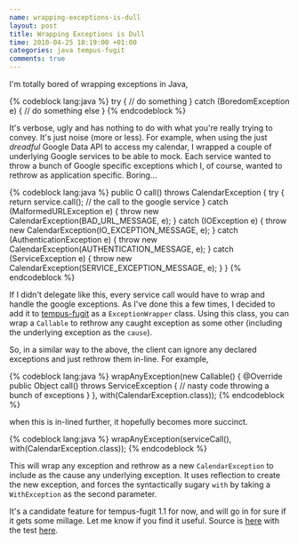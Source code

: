 ```yaml
---
name: wrapping-exceptions-is-dull
layout: post
title: Wrapping Exceptions is Dull
time: 2010-04-25 18:19:00 +01:00
categories: java tempus-fugit
comments: true
---
```


I'm totally bored of wrapping exceptions in Java,
  
{% codeblock lang:java %}
try {
   // do something
} catch (BoredomException e) {
   // do something else
}
{% endcodeblock %}

It's verbose, ugly and has nothing to do with what you're really trying to
convey. It's just noise (more or less). For example, when using the just
_dreadful_ Google Data API to access my calendar, I wrapped a couple of
underlying Google services to be able to mock. Each service wanted to throw a
bunch of Google specific exceptions which I, of course, wanted to rethrow as
application specific. Boring...

{% codeblock lang:java %}
public O call() throws CalendarException {
    try {
        return service.call();  // the call to the google service
    } catch (MalformedURLException e) {
        throw new CalendarException(BAD_URL_MESSAGE, e);
    } catch (IOException e) {
        throw new CalendarException(IO_EXCEPTION_MESSAGE, e);
    } catch (AuthenticationException e) {
        throw new CalendarException(AUTHENTICATION_MESSAGE, e);
    } catch (ServiceException e) {
        throw new CalendarException(SERVICE_EXCEPTION_MESSAGE, e);
    }
}
{% endcodeblock %}


  
If I didn't delegate like this, every service call would have to wrap and
handle the google exceptions. As I've done this a few times, I decided to add
it to [tempus-fugit](http://code.google.com/p/tempus-fugit/) as a
`ExceptionWrapper` class. Using this class, you can wrap a `Callable` to
rethrow any caught exception as some other (including the underlying exception
as the `cause`).

  
So, in a similar way to the above, the client can ignore any declared
exceptions and just rethrow them in-line. For example,

{% codeblock lang:java %}
wrapAnyException(new Callable<Object>() {
    @Override
    public Object call() throws ServiceException {
         // nasty code throwing a bunch of exceptions
    }
}, with(CalendarException.class));
{% endcodeblock %}

when this is in-lined further, it hopefully becomes more succinct.

{% codeblock lang:java %}
wrapAnyException(serviceCall(), with(CalendarException.class));
{% endcodeblock %}

  
This will wrap any exception and rethrow as a new `CalendarException` to
include as the cause any underlying exception. It uses reflection to create
the new exception, and forces the syntactically sugary `with` by taking a
`WithException` as the second parameter.

  
It's a candidate feature for tempus-fugit 1.1 for now, and will go in for sure
if it gets some millage. Let me know if you find it useful. Source is
[here](http://code.google.com/p/tempus-fugit/source/browse/trunk/tempus-fugit/src/main/java/com/google/code/tempusfugit/ExceptionWrapper.java) with
the test [here](http://code.google.com/p/tempus-fugit/source/browse/trunk/tempus-fugit/src/test/java/com/google/code/tempusfugit/ExceptionWrapperTest.java).




